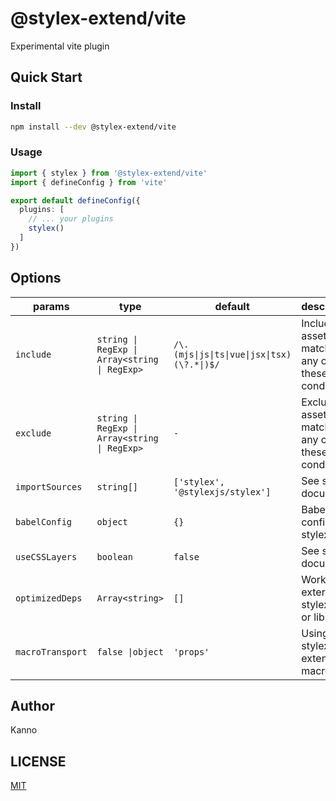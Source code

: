 # @stylex-extend/vite

Experimental vite plugin

## Quick Start

### Install

```bash
npm install --dev @stylex-extend/vite
```

### Usage

```ts
import { stylex } from '@stylex-extend/vite'
import { defineConfig } from 'vite'

export default defineConfig({
  plugins: [
    // ... your plugins
    stylex()
  ]
})
```

## Options

| params           | type                                          | default                                     | description                                          |
| ---------------- | --------------------------------------------- | ------------------------------------------- | ---------------------------------------------------- |
| `include`        | `string \| RegExp \| Array<string \| RegExp>` | `/\.(mjs\|js\|ts\|vue\|jsx\|tsx)(\?.*\|)$/` | Include all assets matching any of these conditions. |
| `exclude`        | `string \| RegExp \| Array<string \| RegExp>` | `-`                                         | Exclude all assets matching any of these conditions. |
| `importSources`  | `string[]`                                    | `['stylex', '@stylexjs/stylex']`            | See stylex document.                                 |
| `babelConfig`    | `object`                                      | `{}`                                        | Babel config for stylex                              |
| `useCSSLayers`   | `boolean`                                     | `false`                                     | See stylex document                                  |
| `optimizedDeps`  | `Array<string>`                               | `[]`                                        | Work with external stylex files or libraries         |
| `macroTransport` | `false \|object`                              | `'props'`                                   | Using stylex extend macro                            |

## Author

Kanno

## LICENSE

[MIT](./LICENSE)
